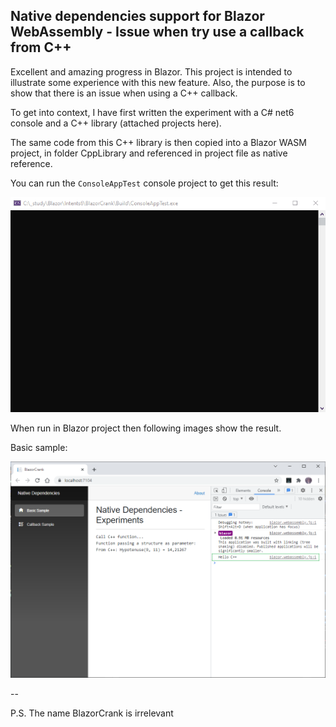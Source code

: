 ## Native dependencies support for Blazor WebAssembly - Issue when try use a callback from C++

Excellent and amazing progress in Blazor. This project is intended to illustrate some experience with this new feature. Also, the purpose is to show that there is an issue when using a C++ callback.

To get into context, I have first written the experiment with a C# net6 console and a C++ library (attached projects here). 
 
The same code from this C++ library is then copied into a Blazor WASM project, in folder CppLibrary and referenced in project file as native reference.
 
You can run the ```ConsoleAppTest``` console project to get this result:

![Console Test](https://github.com/harveytriana/BlazorCrank/blob/master/Images/cs-cpp-console.gif)
 
When run in Blazor project then following images show the result.

Basic sample:

![Basic Sample](https://github.com/harveytriana/BlazorCrank/blob/master/Images/bz-cpp-1.png)

--

P.S. The name BlazorCrank is irrelevant
